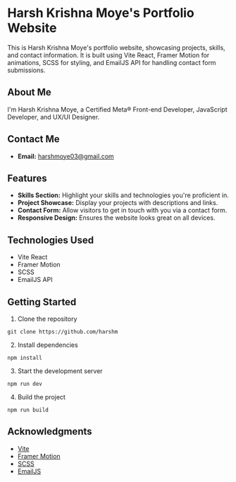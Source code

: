 
# Harsh Krishna Moye's Portfolio Website

This is Harsh Krishna Moye's portfolio website, showcasing projects, skills, and contact information. It is built using Vite React, Framer Motion for animations, SCSS for styling, and EmailJS API for handling contact form submissions.

## About Me

I'm Harsh Krishna Moye, a Certified Meta® Front-end Developer, JavaScript Developer, and UX/UI Designer.

## Contact Me

- **Email:** harshmoye03@gmail.com

## Features

- **Skills Section:** Highlight your skills and technologies you're proficient in.
- **Project Showcase:** Display your projects with descriptions and links.
- **Contact Form:** Allow visitors to get in touch with you via a contact form.
- **Responsive Design:** Ensures the website looks great on all devices.

## Technologies Used

- Vite React
- Framer Motion
- SCSS
- EmailJS API

## Getting Started

1. Clone the repository

```
git clone https://github.com/harshm
```

2. Install dependencies

```
npm install
```

3. Start the development server

```
npm run dev
```

4. Build the project

```
npm run build
``` 
## Acknowledgments

- [Vite](https://vitejs.dev/)
- [Framer Motion](https://www.framer.com/motion/)
- [SCSS](https://sass-lang.com/)
- [EmailJS](https://www.emailjs.com/)


